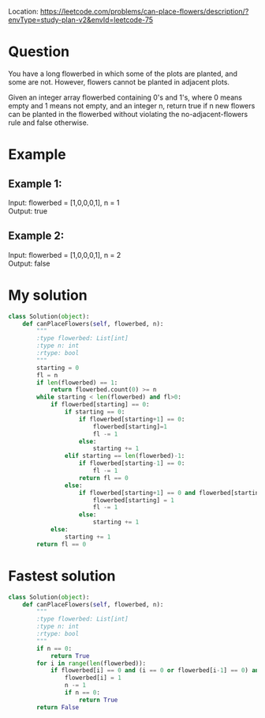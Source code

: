 Location: https://leetcode.com/problems/can-place-flowers/description/?envType=study-plan-v2&envId=leetcode-75

# Question
You have a long flowerbed in which some of the plots are planted, and some are not. However, flowers cannot be planted in adjacent plots.

Given an integer array flowerbed containing 0's and 1's, where 0 means empty and 1 means not empty, and an integer n, return true if n new flowers can be planted in the flowerbed without violating the no-adjacent-flowers rule and false otherwise.

# Example

## Example 1:

Input: flowerbed = [1,0,0,0,1], n = 1\
Output: true
## Example 2:

Input: flowerbed = [1,0,0,0,1], n = 2\
Output: false

# My solution
```python
class Solution(object):
    def canPlaceFlowers(self, flowerbed, n):
        """
        :type flowerbed: List[int]
        :type n: int
        :rtype: bool
        """
        starting = 0
        fl = n
        if len(flowerbed) == 1:
            return flowerbed.count(0) >= n
        while starting < len(flowerbed) and fl>0:
            if flowerbed[starting] == 0:
                if starting == 0:
                    if flowerbed[starting+1] == 0:
                        flowerbed[starting]=1
                        fl -= 1
                    else:
                        starting += 1
                elif starting == len(flowerbed)-1:
                    if flowerbed[starting-1] == 0:
                        fl -= 1
                    return fl == 0
                else:
                    if flowerbed[starting+1] == 0 and flowerbed[starting-1] == 0:
                        flowerbed[starting] = 1
                        fl -= 1
                    else:
                        starting += 1
            else:
                starting += 1
        return fl == 0

```

# Fastest solution
```python
class Solution(object):
    def canPlaceFlowers(self, flowerbed, n):
        """
        :type flowerbed: List[int]
        :type n: int
        :rtype: bool
        """
        if n == 0:
            return True
        for i in range(len(flowerbed)):
            if flowerbed[i] == 0 and (i == 0 or flowerbed[i-1] == 0) and (i == len(flowerbed)-1 or flowerbed[i+1] == 0):
                flowerbed[i] = 1
                n -= 1
                if n == 0:
                    return True
        return False
```
